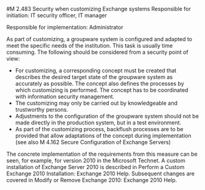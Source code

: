 #M 2.483 Security when customizing Exchange systems
Responsible for initiation: IT security officer, IT manager

Responsible for implementation: Administrator

As part of customizing, a groupware system is configured and adapted to meet the specific needs of the institution. This task is usually time consuming. The following should be considered from a security point of view:

* For customizing, a corresponding concept must be created that describes the desired target state of the groupware system as accurately as possible. The concept also defines the processes by which customizing is performed. The concept has to be coordinated with information security management.
* The customizing may only be carried out by knowledgeable and trustworthy persons.
* Adjustments to the configuration of the groupware system should not be made directly in the production system, but in a test environment.
* As part of the customizing process, backflush processes are to be provided that allow adaptations of the concept during implementation (see also M 4.162 Secure Configuration of Exchange Servers)


The concrete implementation of the requirements from this measure can be seen, for example, for version 2010 in the Microsoft Technet. A custom installation of Exchange Server 2010 is described in Perform a Custom Exchange 2010 Installation: Exchange 2010 Help. Subsequent changes are covered in Modify or Remove Exchange 2010: Exchange 2010 Help.



